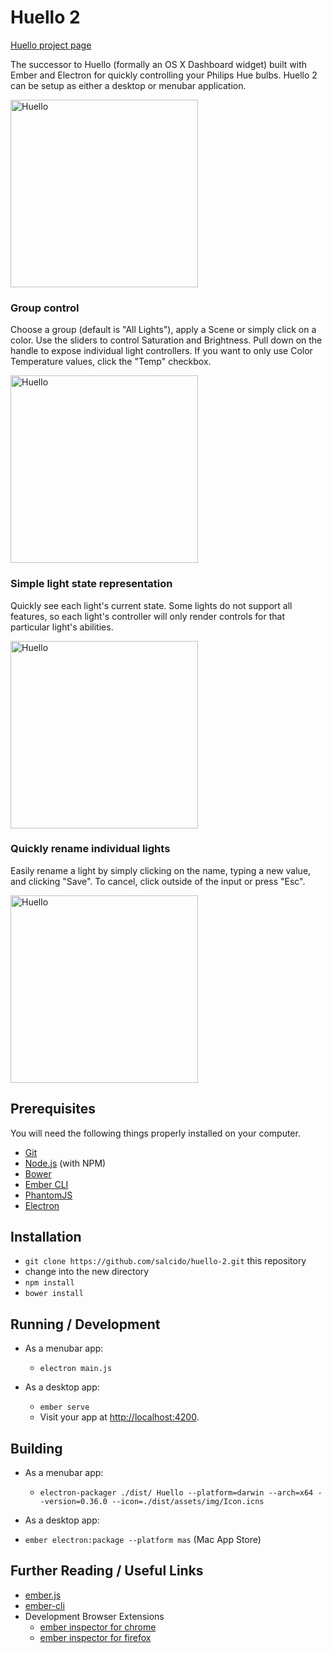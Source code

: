 # Huello 2

[Huello project page](https://salcido.github.io/huello-2/)

The successor to Huello (formally an OS X Dashboard widget) built with Ember and Electron for quickly controlling your Philips Hue bulbs. Huello 2 can be setup as either a desktop or menubar application.

<img src="https://dl.dropboxusercontent.com/u/22745901/huello-2/Huello.png" alt="Huello" style="width: 300px;" />

### Group control

Choose a group (default is "All Lights"), apply a Scene or simply click on a color. Use the sliders to control Saturation and Brightness. Pull down on the handle to expose individual light controllers. If you want to only use Color Temperature values, click the "Temp" checkbox.

<img src="https://dl.dropboxusercontent.com/u/22745901/huello-2/huello-small.png" alt="Huello" style="width: 300px;" />

### Simple light state representation

Quickly see each light's current state. Some lights do not support all features, so each light's controller will only render controls for that particular light's abilities.

<img src="https://dl.dropboxusercontent.com/u/22745901/huello-2/off-state.png" alt="Huello" style="width: 300px;" />

### Quickly rename individual lights

Easily rename a light by simply clicking on the name, typing a new value, and clicking "Save". To cancel, click outside of the input or press "Esc".

<img src="https://dl.dropboxusercontent.com/u/22745901/huello-2/rename.png" alt="Huello" style="width: 300px;" />

## Prerequisites

You will need the following things properly installed on your computer.

* [Git](http://git-scm.com/)
* [Node.js](http://nodejs.org/) (with NPM)
* [Bower](http://bower.io/)
* [Ember CLI](http://www.ember-cli.com/)
* [PhantomJS](http://phantomjs.org/)
* [Electron](http://electron.atom.io/)

## Installation

* `git clone https://github.com/salcido/huello-2.git` this repository
* change into the new directory
* `npm install`
* `bower install`

## Running / Development

* As a menubar app:
  * `electron main.js`

* As a desktop app:
  * `ember serve`
  * Visit your app at [http://localhost:4200](http://localhost:4200).


## Building
* As a menubar app:
  * `electron-packager ./dist/ Huello --platform=darwin --arch=x64 --version=0.36.0 --icon=./dist/assets/img/Icon.icns`

* As a desktop app:
 * `ember electron:package --platform mas` (Mac App Store)

## Further Reading / Useful Links

* [ember.js](http://emberjs.com/)
* [ember-cli](http://www.ember-cli.com/)
* Development Browser Extensions
  * [ember inspector for chrome](https://chrome.google.com/webstore/detail/ember-inspector/bmdblncegkenkacieihfhpjfppoconhi)
  * [ember inspector for firefox](https://addons.mozilla.org/en-US/firefox/addon/ember-inspector/)
